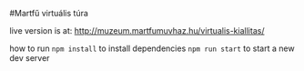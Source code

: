 #Martfű virtuális túra

live version is at:
http://muzeum.martfumuvhaz.hu/virtualis-kiallitas/

how to run
`npm install` to install dependencies
`npm run start` to start a new dev server
